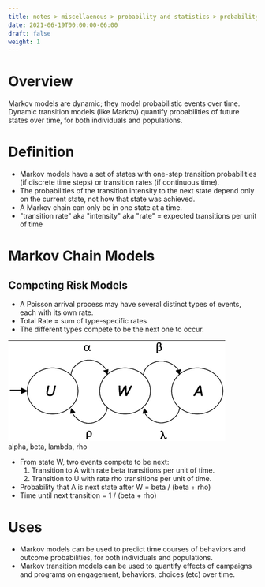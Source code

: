 ```yaml
---
title: notes > miscellaenous > probability and statistics > probability models > markov models
date: 2021-06-19T00:00:00-06:00
draft: false
weight: 1
---
```


# Overview
Markov models are dynamic; they model probabilistic events over time.  
Dynamic transition models (like Markov) quantify probabilities of future states over time, for both individuals and populations.

# Definition
- Markov models have a set of states with one-step transition probabilities (if discrete time steps) or transition rates (if continuous time).
- The probabilities of the transition intensity to the next state depend only on the current state, not how that state was achieved.
- A Markov chain can only be in one state at a time.
- "transition rate" aka "intensity" aka "rate" = expected transitions per unit of time

# Markov Chain Models
## Competing Risk Models
- A Poisson arrival process may have several distinct types of events, each with its own rate.
- Total Rate = sum of type-specific rates
- The different types compete to be the next one to occur.

![alpha, beta, lambda, rho](image.png)  
alpha, beta, lambda, rho

- From state W, two events compete to be next:
    1. Transition to A with rate beta transitions per unit of time.
	2. Transition to U with rate rho transitions per unit of time.
- Probability that A is next state after W = beta / (beta + rho)
- Time until next transition = 1 / (beta + rho)

# Uses
- Markov models can be used to predict time courses of behaviors and outcome probabilities, for both individuals and populations.
- Markov transition models can be used to quantify effects of campaigns and programs on engagement, behaviors, choices (etc) over time.

